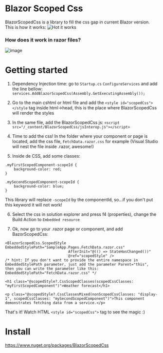 # Blazor Scoped Css
BlazorScopedCss is a library to fill the css gap in current Blazor version.
This is how it works:
![Hot it works](https://user-images.githubusercontent.com/729956/63617351-a1790880-c5bf-11e9-88bf-53b0b1fbc631.gif)

### How does it work in razor files?
![image](https://user-images.githubusercontent.com/729956/63619418-fec38880-c5c4-11e9-844e-915be9eb5ea0.png)


# Getting started
1. Dependency Injection time: go to `Startup.cs` `ConfigureServices` and add the line bellow:
`services.AddBlazorScopedCss(Assembly.GetExecutingAssembly());`

2. Go to the main cshtml or html file and add the `<style id="scopedCss"></style` tag inside html->head, this is the place where BlazorScopedCss will render the styles

3. In the same file, add the BlazorScopedCss js: `<script src="/_content/BlazorScopedCss/jsInterop.js"></script>`

4. Time to add the css! In the folder where your component or page is located, add the css file, `FetchData.razor.css` for example (Visual Studio will nest the file inside .razor, awesome!)

5. Inside de CSS, add some classes:
```
.myFirstScopedComponent-scopeId {
    background-color: red;
}

.mySecondScopedComponent-scopeId {
    background-color: blue;
}
```

This library will replace `-scopeId` by the componentId, so...if you don't put this keyword it will not work!

6. Select the css in solution explorer and press f4 (properties), change the Build Action to `Embedded resource`

7. Ok, now go to your .razor page or component, and add BazorScopedCss:
```
<BlazorScopedCss.ScopedStyle EmbeddedStylePath="SampleApp.Pages.FetchData.razor.css"
                             AfterInit="@(() => StateHasChanged())"
                             @ref="scopedStyle" />
/* hint: If you don't want to provide the entire namespace in EmbeddedStylePath parameter, just add the parameter Parent="this", then you can write the parameter like this: EmbeddedStylePath="FetchData.razor.css" */

<h1 class="@scopedStyle?.CssScopedClasses(scopedCssClasses: "myFirstScopedComponent")">Weather forecast</h1>

<p class="@scopedStyle?.CssClassesMixed(nonScopedCssClasses: "display-1", scopedCssClasses: "mySecondScopedComponent")">This component demonstrates fetching data from a service.</p>
```


That's it! Watch HTML `<style id="scopedCss">` tag to see the magic :)

# Install
https://www.nuget.org/packages/BlazorScopedCss
